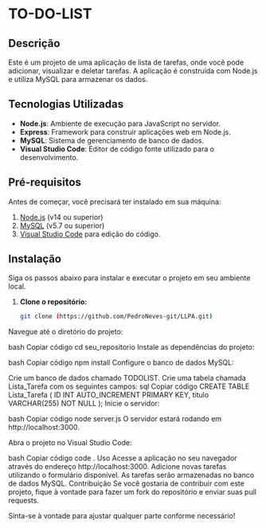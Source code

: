 # TO-DO-LIST

## Descrição

Este é um projeto de uma aplicação de lista de tarefas, onde você pode adicionar, visualizar e deletar tarefas. A aplicação é construída com Node.js e utiliza MySQL para armazenar os dados.

## Tecnologias Utilizadas

- **Node.js**: Ambiente de execução para JavaScript no servidor.
- **Express**: Framework para construir aplicações web em Node.js.
- **MySQL**: Sistema de gerenciamento de banco de dados.
- **Visual Studio Code**: Editor de código fonte utilizado para o desenvolvimento.

## Pré-requisitos

Antes de começar, você precisará ter instalado em sua máquina:

1. [Node.js](https://nodejs.org/) (v14 ou superior)
2. [MySQL](https://www.mysql.com/) (v5.7 ou superior)
3. [Visual Studio Code](https://code.visualstudio.com/) para edição do código.

## Instalação

Siga os passos abaixo para instalar e executar o projeto em seu ambiente local.

1. **Clone o repositório:**

   ```bash
   git clone (https://github.com/PedroNeves-git/LLPA.git)
Navegue até o diretório do projeto:

bash
Copiar código
cd seu_repositorio
Instale as dependências do projeto:

bash
Copiar código
npm install
Configure o banco de dados MySQL:

Crie um banco de dados chamado TODOLIST.
Crie uma tabela chamada Lista_Tarefa com os seguintes campos:
sql
Copiar código
CREATE TABLE Lista_Tarefa (
    ID INT AUTO_INCREMENT PRIMARY KEY,
    titulo VARCHAR(255) NOT NULL
);
Inicie o servidor:

bash
Copiar código
node server.js
O servidor estará rodando em http://localhost:3000.

Abra o projeto no Visual Studio Code:

bash
Copiar código
code .
Uso
Acesse a aplicação no seu navegador através do endereço http://localhost:3000.
Adicione novas tarefas utilizando o formulário disponível.
As tarefas serão armazenadas no banco de dados MySQL.
Contribuição
Se você gostaria de contribuir com este projeto, fique à vontade para fazer um fork do repositório e enviar suas pull requests.


Sinta-se à vontade para ajustar qualquer parte conforme necessário!
